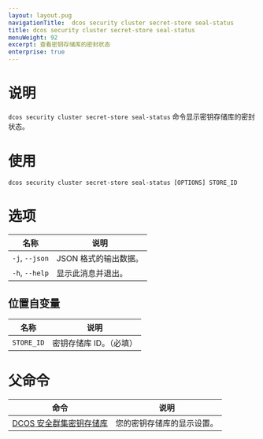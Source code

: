```yaml
---
layout: layout.pug
navigationTitle:  dcos security cluster secret-store seal-status
title: dcos security cluster secret-store seal-status
menuWeight: 92
excerpt: 查看密钥存储库的密封状态
enterprise: true
---
```


# 说明

`dcos security cluster secret-store seal-status` 命令显示密钥存储库的密封状态。

# 使用

```
dcos security cluster secret-store seal-status [OPTIONS] STORE_ID
```

# 选项

| 名称 | 说明 |
|---------|-------------|
| `-j`, `--json` | JSON 格式的输出数据。 |
| `-h`, `--help` | 显示此消息并退出。|


## 位置自变量

| 名称 | 说明 |
|---------|-------------|
| `STORE_ID` | 密钥存储库 ID。（必填）|

# 父命令

| 命令 | 说明 |
|---------|-------------|
| [DCOS 安全群集密钥存储库](/cn/1.12/cli/command-reference/dcos-security/dcos-security-cluster/dcos-security-cluster-secret-store/) | 您的密钥存储库的显示设置。 |